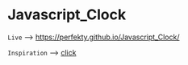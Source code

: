 # Javascript_Clock

`Live` --> https://perfekty.github.io/Javascript_Clock/

`Inspiration` -->  [click](https://steamcommunity.com/sharedfiles/filedetails/?id=922882758)
